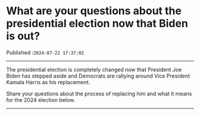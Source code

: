 # What are your questions about the presidential election now that Biden is out?

Published :`2024-07-22 17:37:02`

---

The presidential election is completely changed now that President Joe Biden has stepped aside and Democrats are rallying around Vice President Kamala Harris as his replacement.

Share your questions about the process of replacing him and what it means for the 2024 election below.

---

